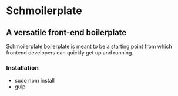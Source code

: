 
# Schmoilerplate
## A versatile front-end boilerplate

Schmoilerplate boilerplate is meant to be a starting point from which frontend developers can quickly get up and running.

### Installation

- sudo npm install
- gulp
